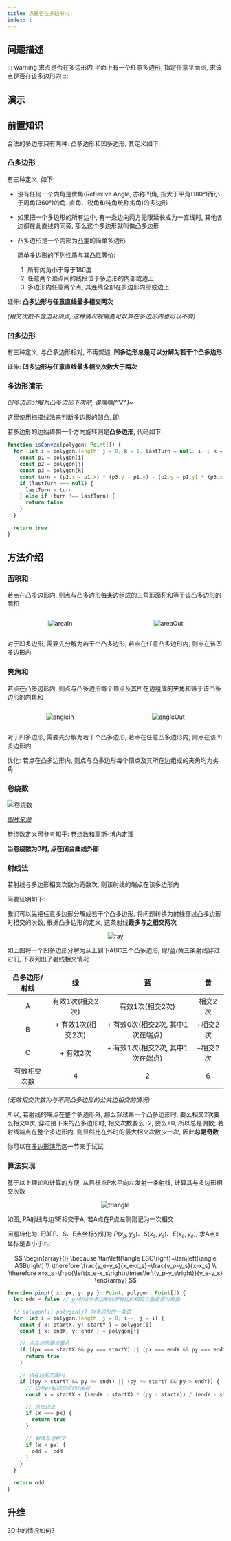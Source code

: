 ```yaml
---
title: 点是否在多边形内
index: 1
---
```


## 问题描述

::: warning 求点是否在多边形内
平面上有一个任意多边形, 指定任意平面点, 求该点是否在该多边形内
:::

## 演示

<Ray />

## 前置知识

合法的多边形只有两种: 凸多边形和凹多边形, 其定义如下:

### 凸多边形

有三种定义, 如下:

- 没有任何一个内角是优角(Reflexive Angle, 亦称凹角, 指大于平角(180°)而小于周角(360°)的角. 直角、锐角和钝角统称劣角)的多边形
- 如果把一个多边形的所有边中, 有一条边向两方无限延长成为一直线时, 其他各边都在此直线的同旁, 那么这个多边形就叫做凸多边形
- 凸多边形是一个内部为[凸集](https://baike.baidu.com/item/凸集)的简单多边形

  简单多边形的下列性质与其凸性等价:
  1. 所有内角小于等于180度
  2. 任意两个顶点间的线段位于多边形的内部或边上
  3. 多边形内任意两个点, 其连线全部在多边形内部或边上

延伸: **凸多边形与任意直线最多相交两次**

*(相交次数不含边及顶点, 这种情况视需要可以算在多边形内也可以不算)*

### 凹多边形

有三种定义, 与凸多边形相对, 不再赘述, **凹多边形总是可以分解为若干个凸多边形**

延伸: **凹多边形与任意直线最多相交次数大于两次**

### 多边形演示

<Polygon />

*凹多边形分解为凸多边形下次吧, 诶嘿嘿(*^▽^*)~*

这里使用[扫描线](https://en.wikipedia.org/wiki/Graham_scan)法来判断多边形的凹凸, 即:

若多边形的边始终朝一个方向旋转则是**凸多边形**, 代码如下:

```ts
function isConvex(polygon: Point[]) {
  for (let i = polygon.length, j = 0, k = 1, lastTurn = null; i--; k = j, j = i) {
    const p1 = polygon[i]
    const p2 = polygon[j]
    const p3 = polygon[k]
    const turn = (p2.x - p1.x) * (p3.y - p1.y) - (p2.y - p1.y) * (p3.x - p1.x) >= 0
    if (lastTurn === null) {
      lastTurn = turn
    } else if (turn !== lastTurn) {
      return false
    }
  }

  return true
}
```

## 方法介绍

### 面积和

若点在凸多边形内, 则点与凸多边形每条边组成的三角形面积和等于该凸多边形的面积

<div style="display:flex;justify-content:space-around">

![areaIn](pinp/areaIn.png)

![areaOut](pinp/areaOut.png)

</div>

对于凹多边形, 需要先分解为若干个凸多边形, 若点在任意凸多边形内, 则点在该凹多边形内

### 夹角和

若点在凸多边形内, 则点与凸多边形每个顶点及其所在边组成的夹角和等于该凸多边形的内角和

<div style="display:flex;justify-content:space-around">

![angleIn](pinp/angleIn.png)

![angleOut](pinp/angleOut.png)

</div>

对于凹多边形, 需要先分解为若干个凸多边形, 若点在任意凸多边形内, 则点在该凹多边形内

优化: 若点在凸多边形内, 则点与凸多边形每个顶点及其所在边组成的夹角均为劣角

### 卷绕数

![卷绕数](pinp/winding.gif)

*[图片来源](https://www.knowpia.cn/pages/卷绕数)*

卷绕数定义可参考知乎: [卷绕数和高斯-博内定理](https://zhuanlan.zhihu.com/p/148342710)

**当卷绕数为0时, 点在闭合曲线外部**

### 射线法

若射线与多边形相交次数为奇数次, 则该射线的端点在该多边形内

简要证明如下:

我们可以先把任意多边形分解成若干个凸多边形, 将问题转换为射线穿过凸多边形时相交的次数, 根据凸多边形的定义, 这条射线**最多与之相交两次**

<div style="text-align:center">

![ray](pinp/ray.png)

</div>

如上图将一个凹多边形分解为从上到下ABC三个凸多边形, 绿/蓝/黄三条射线穿过它们, 下表列出了射线相交情况

| 凸多边形/射线 | 绿 | 蓝 | 黄 |
|:----:|:----:|:----:|:----:|
| A | 有效1次(相交2次) | 有效1次(相交2次) | 相交2次 |
| B | + 有效1次(相交2次) | + 有效0次(相交2次, 其中1次在端点) | +相交2次 |
| C | + 有效2次 | + 有效1次(相交2次, 其中1次在端点) | +相交2次 |
| 有效相交次数 | 4 | 2 | 6 |

*(无效相交次数为与不同凸多边形的公共边相交的情况)*

所以, 若射线的端点在整个多边形外, 那么穿过第一个凸多边形时, 要么相交2次要么相交0次, 穿过接下来的凸多边形时, 相交次数要么+2, 要么+0, 所以总是偶数; 若射线端点在整个多边形内, 则显然比在外时的最大相交次数少一次, 因此**总是奇数**

你可以在[多边形演示](#多边形演示)这一节亲手试试

### 算法实现

基于以上理论和计算的方便, 从目标点P水平向左发射一条射线, 计算其与多边形相交次数

<div style="text-align:center">

![triangle](pinp/triangle.png)

</div>

如图, PA射线与边SE相交于A, 若A点在P点左侧则记为一次相交

问题转化为: 已知P、S、E点坐标分别为 $P\left(x_p,y_p\right)$、$S\left(x_s,y_s\right)$、$E\left(x_e,y_e\right)$, 求A点x坐标是否小于$x_p$:

$$
\begin{array}{l}
\because \tan\left(\angle ESC\right)=\tan\left(\angle ASB\right) \\
\therefore \frac{y_e-y_s}{x_e-x_s}=\frac{y_p-y_s}{x-x_s} \\
\therefore x=x_s+\frac{\left(x_e-x_s\right)\times\left(y_p-y_s\right)}{y_e-y_s}
\end{array}
$$

```ts
function pinp({ x: px, y: py }: Point, polygon: Point[]) {
  let odd = false // py射线与多边形的所有边的相交次数是否为奇数

  // polygon[i]-polygon[j] 为多边形的一条边
  for (let i = polygon.length, j = 0; i--; j = i) {
    const { x: startX, y: startY } = polygon[i]
    const { x: endX, y: endY } = polygon[j]

    // 点与边的端点重合
    if ((px === startX && py === startY) || (px === endX && py === endY)) {
      return true
    }

    // 点在边的范围内
    if ((py > startY && py <= endY) || (py <= startY && py > endY)) {
      // 边与py射线交点的X坐标
      const x = startX + ((endX - startX) * (py - startY)) / (endY - startY)

      // 点在边上
      if (x === px) {
        return true
      }

      // 射线与边相交
      if (x < px) {
        odd = !odd
      }
    }
  }

  return odd
}
```

## 升维

3D中的情况如何?



<script lang="ts">
import Ray from './components/pinp/Ray.vue'
import Polygon from './components/pinp/Polygon.vue'

export default { components: { Ray, Polygon } }
</script>
